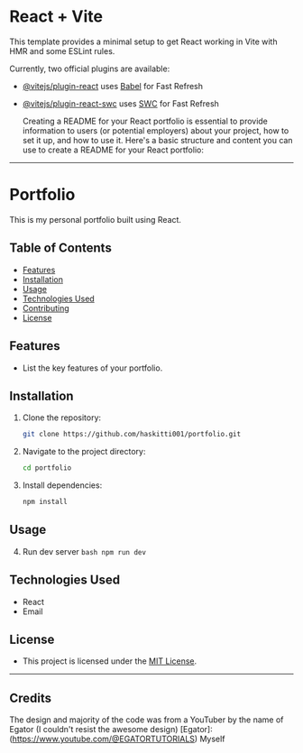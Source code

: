 # React + Vite

This template provides a minimal setup to get React working in Vite with HMR and some ESLint rules.

Currently, two official plugins are available:

- [@vitejs/plugin-react](https://github.com/vitejs/vite-plugin-react/blob/main/packages/plugin-react/README.md) uses [Babel](https://babeljs.io/) for Fast Refresh
- [@vitejs/plugin-react-swc](https://github.com/vitejs/vite-plugin-react-swc) uses [SWC](https://swc.rs/) for Fast Refresh

  Creating a README for your React portfolio is essential to provide information to users (or potential employers) about your project, how to set it up, and how to use it. Here's a basic structure and content you can use to create a README for your React portfolio:

---

# Portfolio

This is my personal portfolio built using React.

## Table of Contents
- [Features](#features)
- [Installation](#installation)
- [Usage](#usage)
- [Technologies Used](#technologies-used)
- [Contributing](#contributing)
- [License](#license)

## Features
- List the key features of your portfolio.

## Installation
1. Clone the repository:
   ```bash
   git clone https://github.com/haskitti001/portfolio.git
   ```

2. Navigate to the project directory:
   ```bash
   cd portfolio
   ```

3. Install dependencies:
   ```bash
   npm install
   ```

## Usage
  4. Run dev server
    ```bash
    npm run dev
    ```
## Technologies Used
- React
- Email




## License
- This project is licensed under the [MIT License](LICENSE).

---
## Credits
The design and majority of the code was from a YouTuber by the name of Egator (I couldn't resist the awesome design)
[Egator]:(https://www.youtube.com/@EGATORTUTORIALS)
Myself

